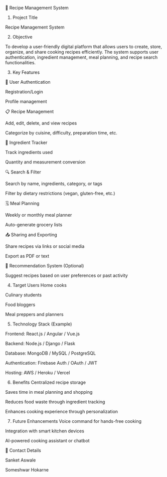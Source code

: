 📘 Recipe Management System 

1. Project Title

Recipe Management System

2. Objective

To develop a user-friendly digital platform that allows users to create, store, organize, and share cooking recipes efficiently. The system supports user authentication, ingredient management, meal planning, and recipe search functionalities.

3. Key Features

🔐 User Authentication

Registration/Login

Profile management

📋 Recipe Management

Add, edit, delete, and view recipes

Categorize by cuisine, difficulty, preparation time, etc.

🧾 Ingredient Tracker

Track ingredients used

Quantity and measurement conversion

🔍 Search & Filter

Search by name, ingredients, category, or tags

Filter by dietary restrictions (vegan, gluten-free, etc.)

🗓️ Meal Planning

Weekly or monthly meal planner

Auto-generate grocery lists

📤 Sharing and Exporting

Share recipes via links or social media

Export as PDF or text

🧠 Recommendation System (Optional)

Suggest recipes based on user preferences or past activity

4. Target Users
Home cooks

Culinary students

Food bloggers

Meal preppers and planners

5. Technology Stack (Example)

Frontend: React.js / Angular / Vue.js

Backend: Node.js / Django / Flask

Database: MongoDB / MySQL / PostgreSQL

Authentication: Firebase Auth / OAuth / JWT

Hosting: AWS / Heroku / Vercel

6. Benefits
Centralized recipe storage

Saves time in meal planning and shopping

Reduces food waste through ingredient tracking

Enhances cooking experience through personalization

7. Future Enhancements
Voice command for hands-free cooking

Integration with smart kitchen devices

AI-powered cooking assistant or chatbot




📌 Contact Details

Sanket Aswale

Someshwar Hokarne
